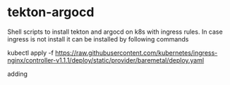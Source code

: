 # tekton-argocd
Shell scripts to install tekton and argocd on k8s with ingress rules. In case ingress is not install it can be installed by following commands

kubectl apply -f https://raw.githubusercontent.com/kubernetes/ingress-nginx/controller-v1.1.1/deploy/static/provider/baremetal/deploy.yaml


adding 
